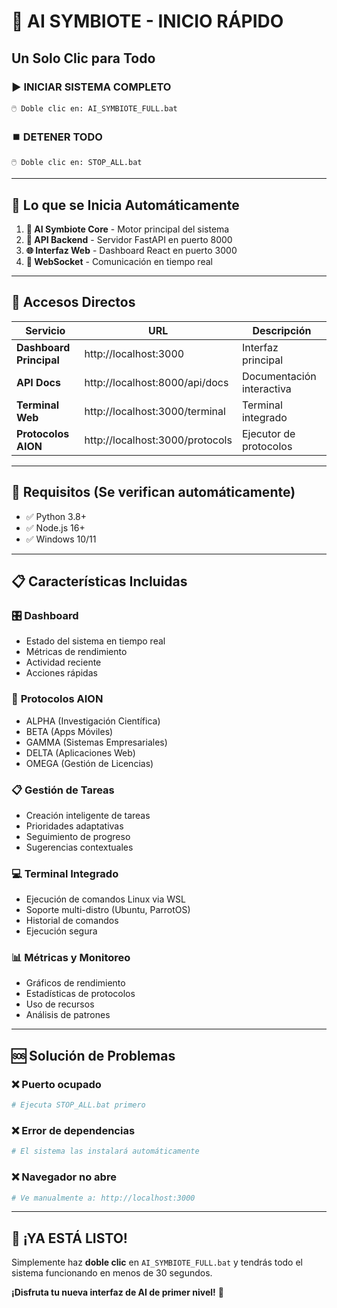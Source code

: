 # 🚀 AI SYMBIOTE - INICIO RÁPIDO

## Un Solo Clic para Todo

### ▶️ **INICIAR SISTEMA COMPLETO**
```
🖱️ Doble clic en: AI_SYMBIOTE_FULL.bat
```

### ⏹️ **DETENER TODO**
```
🖱️ Doble clic en: STOP_ALL.bat
```

---

## 🎯 Lo que se Inicia Automáticamente

1. **🤖 AI Symbiote Core** - Motor principal del sistema
2. **📡 API Backend** - Servidor FastAPI en puerto 8000  
3. **🌐 Interfaz Web** - Dashboard React en puerto 3000
4. **🔗 WebSocket** - Comunicación en tiempo real

---

## 📱 Accesos Directos

| Servicio | URL | Descripción |
|----------|-----|-------------|
| **Dashboard Principal** | http://localhost:3000 | Interfaz principal |
| **API Docs** | http://localhost:8000/api/docs | Documentación interactiva |
| **Terminal Web** | http://localhost:3000/terminal | Terminal integrado |
| **Protocolos AION** | http://localhost:3000/protocols | Ejecutor de protocolos |

---

## 🔧 Requisitos (Se verifican automáticamente)

- ✅ Python 3.8+
- ✅ Node.js 16+
- ✅ Windows 10/11

---

## 📋 Características Incluidas

### 🎛️ **Dashboard**
- Estado del sistema en tiempo real
- Métricas de rendimiento
- Actividad reciente
- Acciones rápidas

### 🧠 **Protocolos AION**
- ALPHA (Investigación Científica)
- BETA (Apps Móviles) 
- GAMMA (Sistemas Empresariales)
- DELTA (Aplicaciones Web)
- OMEGA (Gestión de Licencias)

### 📋 **Gestión de Tareas**
- Creación inteligente de tareas
- Prioridades adaptativas
- Seguimiento de progreso
- Sugerencias contextuales

### 💻 **Terminal Integrado**
- Ejecución de comandos Linux via WSL
- Soporte multi-distro (Ubuntu, ParrotOS)
- Historial de comandos
- Ejecución segura

### 📊 **Métricas y Monitoreo**
- Gráficos de rendimiento
- Estadísticas de protocolos
- Uso de recursos
- Análisis de patrones

---

## 🆘 Solución de Problemas

### ❌ **Puerto ocupado**
```bash
# Ejecuta STOP_ALL.bat primero
```

### ❌ **Error de dependencias**
```bash
# El sistema las instalará automáticamente
```

### ❌ **Navegador no abre**
```bash
# Ve manualmente a: http://localhost:3000
```

---

## 🎉 **¡YA ESTÁ LISTO!**

Simplemente haz **doble clic** en `AI_SYMBIOTE_FULL.bat` y tendrás todo el sistema funcionando en menos de 30 segundos.

**¡Disfruta tu nueva interfaz de AI de primer nivel!** 🚀